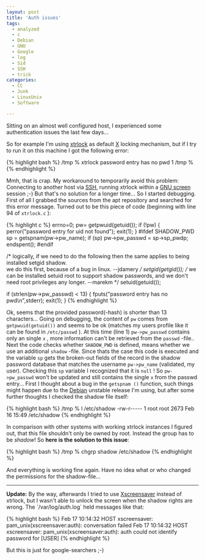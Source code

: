 ```yaml
---
layout: post
title: 'Auth issues'
tags:
  - analyzed
  - c
  - Debian
  - GNU
  - Google
  - log
  - Sid
  - SSH
  - trick
categories:
  - CC
  - Junk
  - LinuxUnix
  - Software

---
```


Sitting on an almost well configured host, I experienced some authentication issues the last few days...


So for example I'm using <a href="http://packages.debian.org/search?keywords=xtrlock">xtrlock</a> as default <a href="http://www.x.org/">X</a> locking mechanism, but if I try to run it on this machine I got the following error:



{% highlight bash %}
/tmp % xtrlock
password entry has no pwd
1 /tmp %
{% endhighlight %}



Mmh, that is crap. My workaround to temporarily avoid this problem: Connecting to another host via <a href="http://www.openssh.com/">SSH</a>, running xtrlock within a <a href="http://www.gnu.org/software/screen/">GNU screen</a> session ;-)
But that's no solution for a longer time... So I started debugging. First of all I grabbed the sources from the apt repository and searched for this error message. Turned out to be this piece of code (beginning with line 94 of  `xtrlock.c` ):



{% highlight c %}
errno=0;  pw= getpwuid(getuid());
  if (!pw) { perror("password entry for uid not found"); exit(1); }
#ifdef SHADOW_PWD
  sp = getspnam(pw->pw_name);
  if (sp)
    pw->pw_passwd = sp->sp_pwdp;
  endspent();
#endif

  /* logically, if we need to do the following then the same 
     applies to being installed setgid shadow.  
     we do this first, because of a bug in linux. --jdamery */
  setgid(getgid());
  /* we can be installed setuid root to support shadow passwords,
     and we don't need root privileges any longer.  --marekm */
  setuid(getuid());

  if (strlen(pw->pw_passwd) < 13) {
    fputs("password entry has no pwd\\n",stderr); exit(1);
  }
{% endhighlight %}



Ok, seems that the provided password(-hash) is shorter than 13 characters... Going on debugging, the content of  `pw`  comes from  `getpwuid(getuid())`  and seems to be ok (matches my users profile like it can be found in  `/etc/passwd` ). At this time (line 1)  `pw->pw_passwd`  contains only an single  `x` , more information can't be retrieved from the  `passwd` -file..
Next the code checks whether  `SHADOW_PWD`  is defined, means whether we use an additional  `shadow` -file. Since thats the case this code is executed and the variable  `sp`  gets the broken-out fields of the record in the shadow password database that matches the username  `pw->pw_name`  (validated, my user). Checking this  `sp`  variable I recognized that it is  `null` ! So  `pw->pw_passwd`  won't be updated and still contains the single  `x`  from the passwd entry...
First I thought about a bug in the  `getspnam ()`  function, such things might happen due to the <a href="http://www.debian.org/">Debian</a> unstable release I'm using, but after some further thoughts I checked the shadow file itself:



{% highlight bash %}
/tmp % l /etc/shadow
-rw-r----- 1 root root 2673 Feb 16 15:49 /etc/shadow
{% endhighlight %}



In comparison with other systems with working xtrlock instances I figured out, that this file shouldn't only be owned by root. Instead the group has to be <em>shadow</em>! So <strong>here is the solution to this issue</strong>:



{% highlight bash %}
/tmp % chgrp shadow /etc/shadow
{% endhighlight %}



And everything is working fine again. Have no idea what or who changed the permissions for the shadow-file...

<hr />
<strong>Update:</strong>
By the way, afterwards I tried to use <a href="http://www.jwz.org/xscreensaver/">Xscreensaver</a> instead of xtrlock, but I wasn't able to unlock the screen when the shadow rights are wrong. The  `/var/log/auth.log`  held messages like that:



{% highlight bash %}
Feb 17 10:14:32 HOST xscreensaver: pam_unix(xscreensaver:auth): conversation failed
Feb 17 10:14:32 HOST xscreensaver: pam_unix(xscreensaver:auth): auth could not identify password for [USER]
{% endhighlight %}



But this is just for google-searchers ;-)
